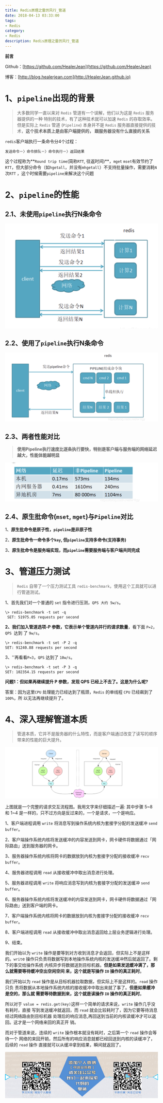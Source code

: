 ```yaml
---
title: Redis原理之雷厉风行_管道
date: 2018-04-13 03:33:00
tags: 
- Redis
category: 
- Redis
description: Redis原理之雷厉风行_管道
---
```


**前言**     

 Github：[https://github.com/HealerJean](https://github.com/HealerJean)         

 博客：[http://blog.healerjean.com](http://HealerJean.github.io)          





# 1、`pipeline`出现的背景

> 大多数同学一直以来对 `Redis` 管道有一个误解，他们以为这是 `Redis` 服务器提供的一种 特别的技术，有了这种技术就可以加速 `Redis` 的存取效率。但是实际上 `Redis` 管道 (`Pipeline`) 本身并不是 `Redis` 服务器直接提供的技术，**这个技术本质上是由客户端提供的， 跟服务器没有什么直接的关系**



`redis`客户端执行一条命令分4个过程：

```
发送命令－〉命令排队－〉命令执行－〉返回结果
```

这个过程称为**`Round trip time`(简称`RTT`, 往返时间)**，`mget` `mset`有效节约了`RTT`，但大部分命令（如`hgetall`，并没有`mhgetall`）不支持批量操作，需要消耗`N`次`RTT` ，这个时候需要`pipeline`来解决这个问题



# 2、`pipeline`的性能

## 2.1、未使用`pipeline`执行N条命令

![image-20210521150730964](https://raw.githubusercontent.com/HealerJean/HealerJean.github.io/master/blogImages/image-20210521150730964.png)

## 2.2、使用了`pipeline`执行N条命令

![image-20210521150804430](https://raw.githubusercontent.com/HealerJean/HealerJean.github.io/master/blogImages/image-20210521150804430.png)



## 2.3、两者性能对比

> **使用Pipeline执行速度比逐条执行要快，特别是客户端与服务端的网络延迟越大，性能体能越明显**

![image-20210521150837617](https://raw.githubusercontent.com/HealerJean/HealerJean.github.io/master/blogImages/image-20210521150837617.png)

## 2.4、原生批命令(`mset`, `mget`)与`Pipeline`对比

1、**原生批命令是原子性，`pipeline`是非原子性**       

2、**原生批命令一命令多个`key`, 但`pipeline`支持多命令(支持事务)**        

3、**原生批命令是服务端实现，而`pipeline`需要服务端与客户端共同完成**



# 3、管道压力测试

> `Redis` 自带了一个压力测试工具 `redis-benchmark`，使用这个工具就可以进行管道测试。



1、首先我们对一个普通的 `set` 指令进行压测，`QPS 大约 5w/s`。

```shell
\> redis-benchmark -t set -q
 SET: 51975.05 requests per second
```



**2、我们加入管道选项-P 参数，它表示单个管道内并行的请求数量**，看下面 `P=2`，`QPS `达到 了 `9w/s`。

```shell
\> redis-benchmark -t set -P 2 -q 
SET: 91240.88 requests per second

```



3、''再看看`P=3`，`QPS` 达到了 `10w/s`。 

```shell
\> redis-benchmark -t set -P 3 -q 
SET: 102354.15 requests per second
```



**问题1：但如果再继续提升 P 参数，发现 QPS 已经上不去了。这是为什么呢?**      

答案：因为这里`CPU` 处理能力已经达到了瓶颈，`Redis` 的单线程 `CPU` 已经飙到了 `100%`，所 以无法再继续提升了。





# 4、深入理解管道本质

> 管道本质，它并不是服务器的什么特性，而是客户端通过改变了读写的顺序带来的性能的巨大提升。



![image-20210524165213154](https://raw.githubusercontent.com/HealerJean/HealerJean.github.io/master/blogImages/image-20210524165213154.png)



 上图就是一个完整的请求交互流程图。我用文字来仔细描述一遍: 其中步骤 5~8 和 1~4 是一样的，只不过方向是反过来的，一个是请求，一个是响应。        

1、客户端进程调用 `write` 将消息写到操作系统内核为套接字分配的发送缓冲 `send buffer`。

2、客户端操作系统内核将发送缓冲的内容发送到网卡，网卡硬件将数据通过「网际路由」送到服务器的网卡。      

3、服务器操作系统内核将网卡的数据放到内核为套接字分配的接收缓冲 `recv buffer`。        

4、服务器进程调用 `read` 从接收缓冲中取出消息进行处理。           

5、服务器进程调用 `write` 将响应消息写到内核为套接字分配的发送缓冲 `send buffer`。        

6、服务器操作系统内核将发送缓冲的内容发送到网卡，网卡硬件将数据通过「网际路由」送到客户端的网卡。         

7、客户端操作系统内核将网卡的数据放到内核为套接字分配的接收缓冲 `recv buffer`。         

8、客户端进程调用 `read` 从接收缓冲中取出消息返回给上层业务逻辑进行处理。       

9、结束。    



我们开始以为 `write` 操作是要等到对方收到消息才会返回，但实际上不是这样的。`writ`e 操作只负责将数据写到本地操作系统内核的发送缓冲然后就返回了。剩下的事交给操作系统 内核异步将数据送到目标机器。**但是如果发送缓冲满了，那么就需要等待缓冲空出空闲空间 来，这个就是写操作 `IO` 操作的真正耗时**。     

我们开始以为 `read` 操作是从目标机器拉取数据，但实际上不是这样的。`read` 操作只负 责将数据从本地操作系统内核的接收缓冲中取出来就了事了。**但是如果缓冲是空的，那么就 需要等待数据到来，这个就是读操作 `IO` 操作的真正耗时**。        



所以对于 `value = redis.get(key)`这样一个简单的请求来说，`write` 操作几乎没有耗时，直接 写到发送缓冲就返回，而 `read` 就会比较耗时了，因为它要等待消息经过网络路由到目标机器 处理后的响应消息,再回送到当前的内核读缓冲才可以返回。这才是一个网络来回的真正开 销。     

而对于管道来说，连续的 `write` 操作根本就没有耗时，之后第一个 `read` 操作会等待一个 网络的来回开销，然后所有的响应消息就都已经回送到内核的读缓冲了，后续的 `read` 操作 直接就可以从缓冲拿到结果，瞬间就返回了。









![ContactAuthor](https://raw.githubusercontent.com/HealerJean/HealerJean.github.io/master/assets/img/artical_bottom.jpg)



<!-- Gitalk 评论 start  -->

<link rel="stylesheet" href="https://unpkg.com/gitalk/dist/gitalk.css">

<script src="https://unpkg.com/gitalk@latest/dist/gitalk.min.js"></script> 
<div id="gitalk-container"></div>    
 <script type="text/javascript">
    var gitalk = new Gitalk({
		clientID: `1d164cd85549874d0e3a`,
		clientSecret: `527c3d223d1e6608953e835b547061037d140355`,
		repo: `HealerJean.github.io`,
		owner: 'HealerJean',
		admin: ['HealerJean'],
		id: 'znOHsqV9dGMatZ4D',
    });
    gitalk.render('gitalk-container');
</script> 



<!-- Gitalk end -->



